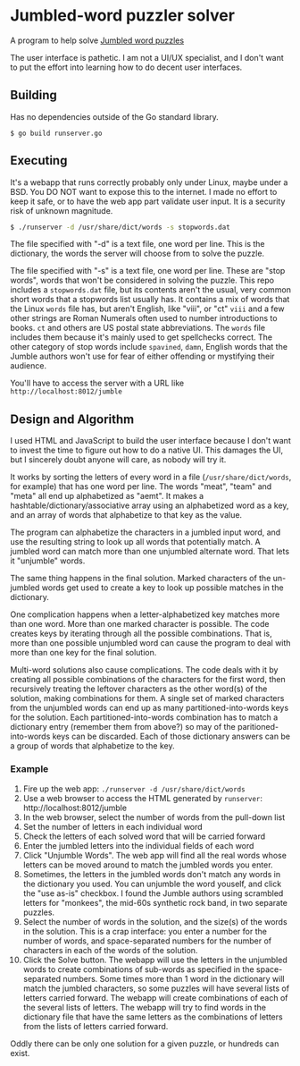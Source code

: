 # Jumbled-word puzzler solver

A program to help solve [Jumbled word puzzles](https://www.google.com/search?q=jumble&tbm=isch)

The user interface is pathetic.
I am not a UI/UX specialist,
and I don't want to put the effort into learning how to do
decent user interfaces.

## Building

Has no dependencies outside of the Go standard library.

    $ go build runserver.go

## Executing

It's a webapp that runs correctly probably only under Linux,
maybe under a BSD.
You DO NOT want to expose this to the internet.
I made no effort to keep it safe, or to have the web app part
validate user input.
It is a security risk of unknown magnitude.

```sh
$ ./runserver -d /usr/share/dict/words -s stopwords.dat
```

The file specified with "-d" is a text file,
one word per line.
This is the dictionary,
the words the server will choose from to solve the puzzle.

The file specified with "-s" is a text file,
one word per line.
These are "stop words",
words that won't be considered in solving the puzzle.
This repo includes a `stopwords.dat` file,
but its contents aren't the usual, very common short words
that a stopwords list usually has.
It contains a mix of words that the Linux `words` file has,
but aren't English, like "viii", or "ct"
`viii` and a few other strings 
are Roman Numerals often used to number introductions to books. 
`ct` and others are US postal state abbreviations.
The `words` file includes them because it's mainly used to get spellchecks correct.
The other category of stop words include `spavined`, `damn`,
English words that the Jumble authors won't use
for fear of either offending or mystifying their audience.

You'll have to access the server with a URL like `http://localhost:8012/jumble`

## Design and Algorithm

I used HTML and JavaScript to build the user interface because
I don't want to invest the time to figure out how to do a native UI.
This damages the UI, but I sincerely doubt anyone will care, as nobody will try it.

It works by sorting the letters of every word in a file (`/usr/share/dict/words`, for example)
that has one word per line.
The words "meat", "team" and "meta" all end up alphabetized as "aemt".
It makes a hashtable/dictionary/associative array using an alphabetized word
as a key, and an array of words that alphabetize to that key as the value.

The program can alphabetize the characters in a jumbled input word,
and use the resulting string to look up all words that potentially match.
A jumbled word can match more than one unjumbled alternate word.
That lets it "unjumble" words.

The same thing happens in the final solution.
Marked characters of the un-jumbled words get used to create a key
to look up possible matches in the dictionary.

One complication happens when a letter-alphabetized key matches more than one word.
More than one marked character is possible.
The code creates keys by iterating through all the possible combinations.
That is,
more than one possible unjumbled word can cause the program to deal with
more than one key for the final solution.

Multi-word solutions also cause complications.
The code deals with it by creating all possible combinations of the
characters for the first word, then recursively treating the leftover characters
as the other word(s) of the solution, making combinations for them.
A single set of marked characters from the unjumbled words
can end up as many partitioned-into-words keys for the solution.
Each partitioned-into-words combination has to match a dictionary
entry (remember them from above?) so may of the paritioned-into-words
keys can be discarded.
Each of those dictionary answers can be a group of words that alphabetize
to the key.

### Example

1. Fire up the web app: `./runserver -d /usr/share/dict/words`
2. Use a web browser to access the HTML generated by `runserver`: http://localhost:8012/jumble
3. In the web browser, select the number of words from the pull-down list
4. Set the number of letters in each individual word
5. Check the letters of each solved word that will be carried forward
6. Enter the jumbled letters into the individual fields of each word
7. Click "Unjumble Words". The web app will find all the real words whose
letters can be moved around to match the jumbled words you enter.
8. Sometimes, the letters in the jumbled words don't match any words
in the dictionary you used. 
You can unjumble the word youself, and click the "use as-is" checkbox.
I found the Jumble authors using scrambled letters for "monkees",
the mid-60s synthetic rock band, in two separate puzzles.
9. Select the number of words in the solution,
and the size(s) of the words in the solution.
This is a crap interface:
you enter a number for the number of words,
and space-separated numbers for the number of characters in each of the words
of the solution.
10. Click the Solve button.
The webapp will use the letters in the unjumbled words to create
combinations of sub-words as specified in the space-separated numbers.
Some times more than 1 word in the dictionary will match the jumbled characters,
so some puzzles will have several lists of letters carried forward.
The webapp will create combinations of each of the several lists of letters.
The webapp will try to find words in the dictionary file that have the same
letters as the combinations of letters from the lists of letters carried forward.

Oddly there can be only one solution for a given puzzle,
or hundreds can exist.
